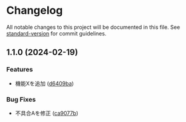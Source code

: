 # Changelog

All notable changes to this project will be documented in this file. See [standard-version](https://github.com/conventional-changelog/standard-version) for commit guidelines.

## 1.1.0 (2024-02-19)


### Features

* 機能Xを追加 ([d6409ba](https://github.com/zakuro0w0/auto-versioning/commit/d6409bab5deaa92d4a7fe3d0ab010d05d0ee4526))


### Bug Fixes

* 不具合Aを修正 ([ca9077b](https://github.com/zakuro0w0/auto-versioning/commit/ca9077b68d0fd4549c31c4228e45aa3fc11f3dfc))
